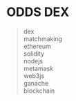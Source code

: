 # ODDS DEX

> dex  
> matchmaking  
> ethereum  
> solidity  
> nodejs  
> metamask  
> web3js  
> ganache  
> blockchain  